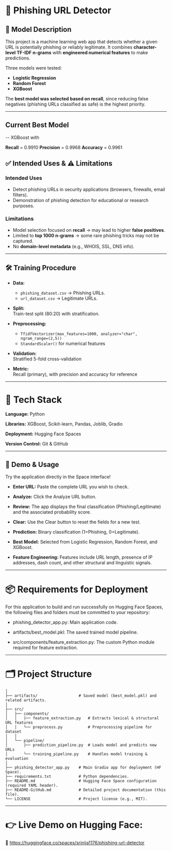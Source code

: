 # 🎣 Phishing URL Detector

## 📌 Model Description  

This project is a machine learning web app that detects whether a given URL is potentially phishing or reliably legitimate. It combines **character-level TF-IDF n-grams** with **engineered numerical features** to make predictions.  

Three models were tested: 

- **Logistic Regression**  
- **Random Forest**  
- **XGBoost**  

The **best model was selected based on recall**, since reducing false negatives (phishing URLs classified as safe) is the highest priority.  

---

## Current Best Model

  -- XGBoost with 

**Recall** = 0.9910
**Precision** = 0.9968 
**Accuracy** = 0.9961 

## ✅ Intended Uses & ⚠️ Limitations  

### Intended Uses 

- Detect phishing URLs in security applications (browsers, firewalls, email filters).  
- Demonstration of phishing detection for educational or research purposes.  

### Limitations  

- Model selection focused on **recall** → may lead to higher **false positives**.  
- Limited to **top 1000 n-grams** → some rare phishing tricks may not be captured.  
- No **domain-level metadata** (e.g., WHOIS, SSL, DNS info).  

---

## 🛠️ Training Procedure  

- **Data:**  
  - `phishing_dataset.csv` → Phishing URLs.  
  - `url_dataset.csv` → Legitimate URLs.  

- **Split:**  
  Train-test split (80:20) with stratification.  

- **Preprocessing:**  
  - `TfidfVectorizer(max_features=1000, analyzer="char", ngram_range=(2,5))`  
  - `StandardScaler()` for numerical features  

- **Validation:**  
  Stratified 5-fold cross-validation  

- **Metric:**  
  Recall (primary), with precision and accuracy for reference  

---

# 🧩 Tech Stack

**Language:** Python

**Libraries:** XGBoost, Scikit-learn, Pandas, Joblib, Gradio

**Deployment:** Hugging Face Spaces

**Version Control:** Git & GitHub

---


## 🚀 Demo & Usage

Try the application directly in the Space interface!

- **Enter URL:** Paste the complete URL you wish to check.

- **Analyze:** Click the Analyze URL button.

- **Review:** The app displays the final classification (Phishing/Legitimate) and the associated probability score.

- **Clear:** Use the Clear button to reset the fields for a new test.


- **Prediction:** Binary classification (1=Phishing, 0=Legitimate).

- **Best Model:** Selected from Logistic Regression, Random Forest, and XGBoost.

- **Feature Engineering:** Features include URL length, presence of IP addresses, dash count, and other structural and linguistic signals.

---

# 📦 Requirements for Deployment

For this application to build and run successfully on Hugging Face Spaces, the following files and folders must be committed to your repository:

- phishing_detector_app.py: Main application code.


- artifacts/best_model.pkl: The saved trained model pipeline.

- src/components/feature_extraction.py: The custom Python module required for feature extraction.

---

# 🗂️ Project Structure

```phishing-url-detector/
│
├── artifacts/                  # Saved model (best_model.pkl) and related artifacts.
│
├── src/
│   ├── components/
│   │   ├── feature_extraction.py   # Extracts lexical & structural URL features
│   │   └── preprocess.py           # Preprocessing pipeline for dataset
│   │
│   └── pipeline/
│       ├── prediction_pipeline.py  # Loads model and predicts new URLs
│       └── training_pipeline.py    # Handles model training & evaluation
│
├── phishing_detector_app.py    # Main Gradio app for deployment (HF Space).
├── requirements.txt            # Python dependencies.
├── README.md                   # Hugging Face Space configuration (required YAML header).
├── README-GitHub.md            # Detailed project documentation (this file).
└── LICENSE                     # Project license (e.g., MIT).                           

```
---

# 👉 Live Demo on Hugging Face:
🔗 https://huggingface.co/spaces/srinija1176/phishing-url-detector

